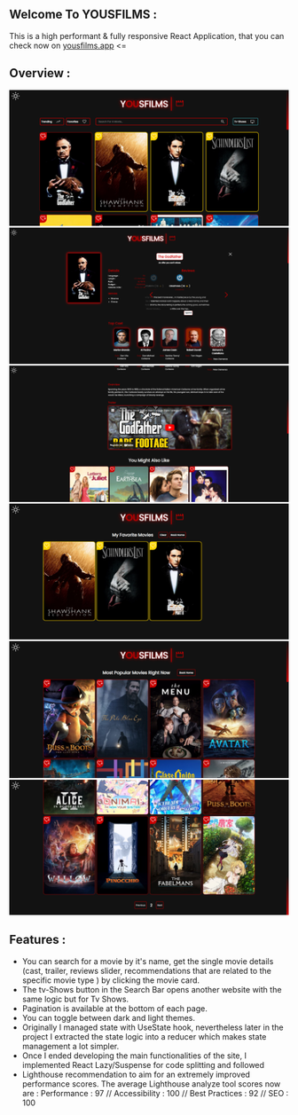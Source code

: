 ## Welcome To YOUSFILMS :

This is a high performant & fully responsive React Application, that you can check now on [yousfilms.app](https://yousfilms.netlify.app/) <=

## Overview :

![](src/readmeIMG/img1.png)
![](src/readmeIMG/img2.png)
![](src/readmeIMG/img3.png)
![](src/readmeIMG/img4.png)
![](src/readmeIMG/img5.png)
![](src/readmeIMG/img6.png)

## Features :

- You can search for a movie by it's name, get the single movie details
  (cast, trailer, reviews slider, recommendations that are related to the
  specific movie type ) by clicking the movie card.
- The tv-Shows button in the Search Bar opens another website with
  the same logic but for Tv Shows.
- Pagination is available at the bottom of each page.
- You can toggle between dark and light themes.
- Originally I managed state with UseState hook, nevertheless later in
  the project I extracted the state logic into a reducer which makes
  state management a lot simpler.
- Once I ended developing the main functionalities of the site, I
  implemented React Lazy/Suspense for code splitting and followed
- Lighthouse recommendation to aim for an extremely improved
  performance scores. The average Lighthouse analyze tool scores now
  are : Performance : 97 // Accessibility : 100 // Best Practices : 92 //
  SEO : 100
